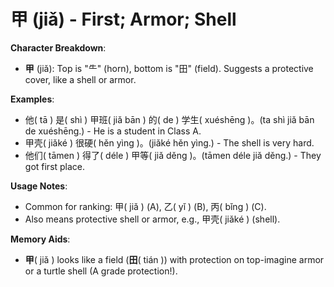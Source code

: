 # **甲 (jiǎ) - First; Armor; Shell**

**Character Breakdown**:  
- **甲** (jiǎ): Top is "⺧" (horn), bottom is "田" (field). Suggests a protective cover, like a shell or armor.

**Examples**:  
- 他( tā ) 是( shì ) 甲班( jiǎ bān ) 的( de ) 学生( xuéshēng )。(ta shì jiǎ bān de xuéshēng.) - He is a student in Class A.  
- 甲壳( jiǎké ) 很硬( hěn yìng )。(jiǎké hěn yìng.) - The shell is very hard.  
- 他们( tāmen ) 得了( déle ) 甲等( jiǎ děng )。(tāmen déle jiǎ děng.) - They got first place.

**Usage Notes**:  
- Common for ranking: 甲( jiǎ ) (A), 乙( yǐ ) (B), 丙( bǐng ) (C).  
- Also means protective shell or armor, e.g., 甲壳( jiǎké ) (shell).

**Memory Aids**:  
- **甲**( jiǎ ) looks like a field (**田**( tián )) with protection on top-imagine armor or a turtle shell (A grade protection!).